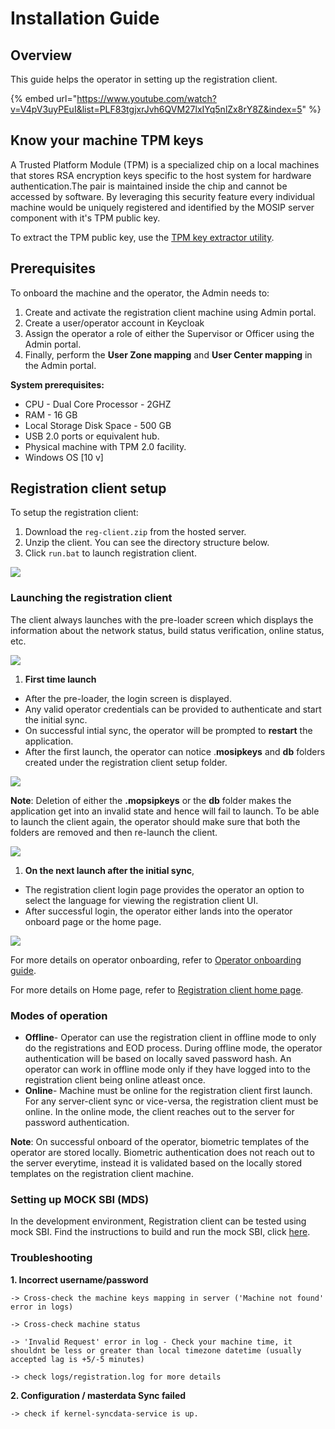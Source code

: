 # Installation Guide

## Overview

This guide helps the operator in setting up the registration client.

{% embed url="https://www.youtube.com/watch?v=V4pV3uyPEuI&list=PLF83tgjxrJvh6QVM27lxIYq5nlZx8rY8Z&index=5" %}

## Know your machine TPM keys

A Trusted Platform Module (TPM) is a specialized chip on a local machines that stores RSA encryption keys specific to the host system for hardware authentication.The pair is maintained inside the chip and cannot be accessed by software. By leveraging this security feature every individual machine would be uniquely registered and identified by the MOSIP server component with it's TPM public key.

To extract the TPM public key, use the [TPM key extractor utility](https://github.com/mosip/mosip-infra/blob/develop/deployment/sandbox-v2/utils/tpm/key_extractor/README.md).

## Prerequisites

To onboard the machine and the operator, the Admin needs to:

1. Create and activate the registration client machine using Admin portal.
2. Create a user/operator account in Keycloak
3. Assign the operator a role of either the Supervisor or Officer using the Admin portal.
4. Finally, perform the **User Zone mapping** and **User Center mapping** in the Admin portal.

**System prerequisites:**

* CPU - Dual Core Processor - 2GHZ
* RAM - 16 GB
* Local Storage Disk Space - 500 GB
* USB 2.0 ports or equivalent hub.
* Physical machine with TPM 2.0 facility.
* Windows OS \[10 v]

## Registration client setup

To setup the registration client:

1. Download the `reg-client.zip` from the hosted server.
2. Unzip the client. You can see the directory structure below.
3. Click `run.bat` to launch registration client.

![](../../../../.gitbook/assets/reg-client-unzip.png)

### Launching the registration client

The client always launches with the pre-loader screen which displays the information about the network status, build status verification, online status, etc.

![](../../../../.gitbook/assets/reg-client-pre-loader-success.png)

1. **First time launch**

* After the pre-loader, the login screen is displayed.
* Any valid operator credentials can be provided to authenticate and start the initial sync.
* On successful intial sync, the operator will be prompted to **restart** the application.
* After the first launch, the operator can notice .**mosipkeys** and **db** folders created under the registration client setup folder.

![](../../../../.gitbook/assets/reg-client-restart.png)

**Note**: Deletion of either the **.mopsipkeys** or the **db** folder makes the application get into an invalid state and hence will fail to launch. To be able to launch the client again, the operator should make sure that both the folders are removed and then re-launch the client.

![](../../../../.gitbook/assets/reg-client-folder.png)

1. **On the next launch after the initial sync**,

* The registration client login page provides the operator an option to select the language for viewing the registration client UI.
* After successful login, the operator either lands into the operator onboard page or the home page.

![](../../../../.gitbook/assets/reg-client-language-selection.png)

For more details on operator onboarding, refer to [Operator onboarding guide](operator-onboarding.md).

For more details on Home page, refer to [Registration client home page](../../../../registration-client-home-page.md).

### Modes of operation

* **Offline**- Operator can use the registration client in offline mode to only do the registrations and EOD process. During offline mode, the operator authentication will be based on locally saved password hash. An operator can work in offline mode only if they have logged into to the registration client being online atleast once.
* **Online**- Machine must be online for the registration client first launch. For any server-client sync or vice-versa, the registration client must be online. In the online mode, the client reaches out to the server for password authentication.

**Note**: On successful onboard of the operator, biometric templates of the operator are stored locally. Biometric authentication does not reach out to the server everytime, instead it is validated based on the locally stored templates on the registration client machine.

### Setting up MOCK SBI (MDS)

In the development environment, Registration client can be tested using mock SBI. Find the instructions to build and run the mock SBI, click [here](https://github.com/mosip/mosip-mock-services/blob/master/MockMDS/README.md).

### Troubleshooting

**1. Incorrect username/password**

```
-> Cross-check the machine keys mapping in server ('Machine not found' error in logs)

-> Cross-check machine status

-> 'Invalid Request' error in log - Check your machine time, it shouldnt be less or greater than local timezone datetime (usually accepted lag is +5/-5 minutes)

-> check logs/registration.log for more details
```

**2. Configuration / masterdata Sync failed**

```
-> check if kernel-syncdata-service is up.
```
